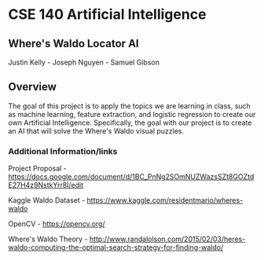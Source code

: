 # CSE 140 Artificial Intelligence
	 
## Where's Waldo Locator AI
 
 Justin Kelly - Joseph Nguyen - Samuel Gibson

## Overview
The goal of this project is to apply the topics we are learning in class, such as machine learning, feature extraction, and logistic regression to create our own Artificial Intelligence. Specifically, the goal with our project is to create an AI that will solve the Where's Waldo visual puzzles. 

### Additional Information/links 
Project Proposal - https://docs.google.com/document/d/1BC_PnNg2SOmNUZWazsSZt8GOZtdE27H4z9NstkYrr8I/edit

Kaggle Waldo Dataset - https://www.kaggle.com/residentmario/wheres-waldo

OpenCV - https://opencv.org/

Where's Waldo Theory - http://www.randalolson.com/2015/02/03/heres-waldo-computing-the-optimal-search-strategy-for-finding-waldo/
